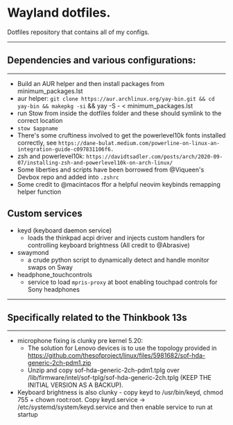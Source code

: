 # Wayland dotfiles.

Dotfiles repository that contains all of my configs.

---

## Dependencies and various configurations:

---

- Build an AUR helper and then install packages from minimum_packages.lst
- aur helper: `git clone https://aur.archlinux.org/yay-bin.git && cd yay-bin && makepkg -si` && yay -S - < minimum_packages.lst
- run Stow from inside the dotfiles folder and these should symlink to the correct location
- `stow $appname`
- There's some cruftiness involved to get the powerlevel10k fonts installed correctly, see `https://dane-bulat.medium.com/powerline-on-linux-an-integration-guide-c097831106f6.`
- zsh and powerlevel10k: `https://davidtsadler.com/posts/arch/2020-09-07/installing-zsh-and-powerlevel10k-on-arch-linux/`
- Some liberties and scripts have been borrowed from @Viqueen's Devbox repo and added into `.zshrc`
- Some credit to @macintacos ffor a helpful neovim keybinds remapping helper function

## Custom services

- keyd (keyboard daemon service)
  - loads the thinkpad acpi driver and injects custom handlers for controlling keyboard brightness (All credit to @Abrasive)
- swaymond
  - a crude python script to dynamically detect and handle monitor swaps on Sway
- headphone_touchcontrols
  - service to load `mpris-proxy` at boot enabling touchpad controls for Sony headphones

---

## Specifically related to the Thinkbook 13s

---

- microphone fixing is clunky pre kernel 5.20:
  - The solution for Lenovo devices is to use the topology provided in https://github.com/thesofproject/linux/files/5981682/sof-hda-generic-2ch-pdm1.zip
  - Unzip and copy sof-hda-generic-2ch-pdm1.tplg over /lib/firmware/intel/sof-tplg/sof-hda-generic-2ch.tplg (KEEP THE INITIAL VERSION AS A BACKUP).
- Keyboard brightness is also clunky - copy keyd to /usr/bin/keyd, chmod 755 + chown root:root. Copy keyd.service -> /etc/systemd/system/keyd.service and then enable service to run at startup
